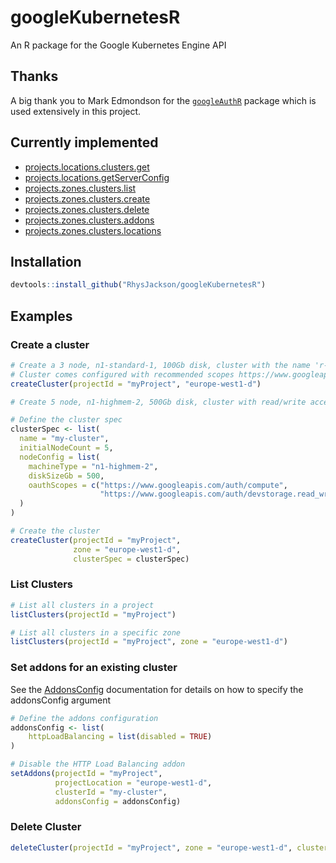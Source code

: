 # googleKubernetesR

An R package for the Google Kubernetes Engine API

## Thanks
A big thank you to Mark Edmondson for the [`googleAuthR`](http://code.markedmondson.me/googleAuthR/) package which is used extensively in this project.

## Currently implemented
* [projects.locations.clusters.get](https://cloud.google.com/kubernetes-engine/docs/reference/rest/v1beta1/projects.locations.clusters/get)
* [projects.locations.getServerConfig](https://cloud.google.com/kubernetes-engine/docs/reference/rest/v1beta1/projects.locations/getServerConfig)
* [projects.zones.clusters.list](https://cloud.google.com/kubernetes-engine/docs/reference/rest/v1beta1/projects.zones.clusters/list)
* [projects.zones.clusters.create](https://cloud.google.com/kubernetes-engine/docs/reference/rest/v1beta1/projects.zones.clusters/create)
* [projects.zones.clusters.delete](https://cloud.google.com/kubernetes-engine/docs/reference/rest/v1beta1/projects.zones.clusters/delete)
* [projects.zones.clusters.addons](https://cloud.google.com/kubernetes-engine/docs/reference/rest/v1beta1/projects.zones.clusters/addons)
* [projects.zones.clusters.locations](https://cloud.google.com/kubernetes-engine/docs/reference/rest/v1beta1/projects.zones.clusters/locations)

## Installation
```r
devtools::install_github("RhysJackson/googleKubernetesR")
```

## Examples

### Create a cluster
```r
# Create a 3 node, n1-standard-1, 100Gb disk, cluster with the name 'r-cluster'
# Cluster comes configured with recommended scopes https://www.googleapis.com/auth/compute and https://www.googleapis.com/auth/devstorage.read_only
createCluster(projectId = "myProject", "europe-west1-d")
```

```r
# Create 5 node, n1-highmem-2, 500Gb disk, cluster with read/write access to Google Cloud Storage

# Define the cluster spec
clusterSpec <- list(
  name = "my-cluster",
  initialNodeCount = 5,
  nodeConfig = list(
    machineType = "n1-highmem-2",
    diskSizeGb = 500,
    oauthScopes = c("https://www.googleapis.com/auth/compute",
    				"https://www.googleapis.com/auth/devstorage.read_write")
  )
)

# Create the cluster
createCluster(projectId = "myProject",
			  zone = "europe-west1-d",
			  clusterSpec = clusterSpec)
```

### List Clusters
```r
# List all clusters in a project
listClusters(projectId = "myProject")
```

```r
# List all clusters in a specific zone
listClusters(projectId = "myProject", zone = "europe-west1-d")
```

### Set addons for an existing cluster
See the [AddonsConfig](https://cloud.google.com/kubernetes-engine/docs/reference/rest/v1beta1/projects.locations.clusters#Cluster.AddonsConfig) documentation for details on how to specify the addonsConfig argument
```r
# Define the addons configuration
addonsConfig <- list(
	httpLoadBalancing = list(disabled = TRUE)
)

# Disable the HTTP Load Balancing addon
setAddons(projectId = "myProject",
		  projectLocation = "europe-west1-d",
		  clusterId = "my-cluster",
		  addonsConfig = addonsConfig)
```

### Delete Cluster
```r
deleteCluster(projectId = "myProject", zone = "europe-west1-d", clusterId = "my-cluster")
```
